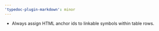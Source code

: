 ```yaml
---
'typedoc-plugin-markdown': minor
---
```


- Always assign HTML anchor ids to linkable symbols within table rows.
